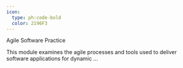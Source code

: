 ```yaml
---
icon:
  type: ph:code-bold
  color: 2196F3
---
```


Agile Software Practice

This module examines the agile processes and tools used to deliver software applications for dynamic ... 
